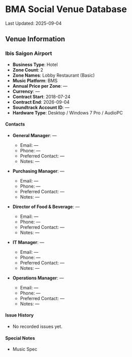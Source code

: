 # BMA Social Venue Database

Last Updated: 2025-09-04

## Venue Information

### Ibis Saigon Airport
- **Business Type**: Hotel
- **Zone Count**: 2
- **Zone Names**: Lobby Restaurant (Basic)
- **Music Platform**: BMS
- **Annual Price per Zone**: —
- **Currency**: —
- **Contract Start**: 2018-07-24
- **Contract End**: 2026-09-04
- **Soundtrack Account ID**: —
- **Hardware Type**: Desktop / Windows 7 Pro / AudioPC

#### Contacts
- **General Manager**: —
  - Email: —
  - Phone: —
  - Preferred Contact: —
  - Notes: —

- **Purchasing Manager**: —
  - Email: —
  - Phone: —
  - Preferred Contact: —
  - Notes: —

- **Director of Food & Beverage**: —
  - Email: —
  - Phone: —
  - Preferred Contact: —
  - Notes: —

- **IT Manager**: —
  - Email: —
  - Phone: —
  - Preferred Contact: —
  - Notes: —

- **Operations Manager**: —
  - Email: —
  - Phone: —
  - Preferred Contact: —
  - Notes: —

#### Issue History
- No recorded issues yet.

#### Special Notes
- Music Spec
